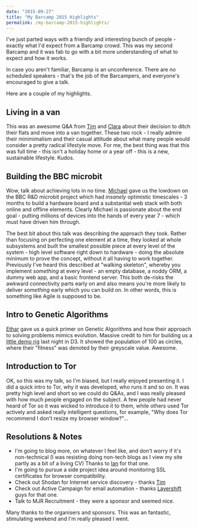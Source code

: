 ```yaml
---
date: "2015-09-27"
title: "My Barcamp 2015 Highlights"
permalink: /my-barcamp-2015-highlights/
---
```


I've just parted ways with a friendly and interesting bunch of people - exactly
what I'd expect from a Barcamp crowd. This was my second Barcamp and it was fab
to go with a bit more understanding of what to expect and how it works.

In case you aren't familiar, Barcamp is an unconference. There are no scheduled speakers - that's the job of the Barcampers, and everyone's encouraged to give a talk.

Here are a couple of my highlights.

## Living in a van

This was an awesome Q&A from [Tim](https://twitter.com/tdobson) and [Clara](https://twitter.com/czmj2) about their decision to ditch their flats and move into a van together. These two rock - I really admire their minimimalism and their casual attitude about what many people would consider a pretty radical lifestyle move. For me, the best thing was that this was full time - this isn't a holiday home or a year off - this is a new, sustainable lifestyle. Kudos.


## Building the BBC microbit

Wow, talk about achieving lots in no time. [Michael](https://twitter.com/spark_rd) gave us the lowdown on the BBC R&D microbit project which had *insanely* optimistic timescales - 3 months to build a hardware board and a substantial web stack with both online and offline elements. Clearly Michael is passionate about the end goal - putting millions of devices into the hands of every year 7 - which must have driven him through.

The best bit about this talk was describing the approach they took. Rather than focusing on perfecting one element at a time, they looked at whole subsystems and built the smallest possible piece at every level of the system - high level software right down to hardware - doing the absolute minimum to prove the concept, without it all having to work together. Previously I've heard this described at "walking skeleton", whereby you implement *something* at every level - an empty database, a noddy ORM, a dummy web app, and a basic frontend server. This both de-risks the awkward connectivity parts early on and also means you're more likely to deliver *something* early which you can build on. In other words, this is something like Agile is supposed to be.

## Intro to Genetic Algorithms

[Ethar](https://twitter.com/etharuk) gave us a quick primer on Genetic Algorithms and how their approach to solving problems mimics evolution. Massive credit to him for building us a [little demo rig](https://jsbin.com/dapocegohi/edit?html,js,output) last night in D3. It showed the population of 100 as circles, where their "fitness" was denoted by their greyscale value. Awesome.

## Introduction to Tor

OK, so this was my talk, so I'm biased, but I really enjoyed presenting it. I did a quick intro to Tor, why it was developed, who runs it and so on. It was pretty high level and short so we could do Q&As, and I was really pleased with how much people engaged on the subject. A few people had never heard of Tor so it was wicked to introduce it to them, while others used Tor actively and asked really intelligent questions, for example, "Why does Tor recommend I don't resize my browser window?"...

## Resolutions & Notes

- I'm going to blog more, on whatever I feel like, and don't worry if it's non-technical (I was resisting doing non-tech blogs as I view my site partly as a bit of a living CV) Thanks to [Ian](https://twitter.com/cubicgarden) for that one.
- I'm going to pursue a side project idea around monitoring SSL certificates for browser compatibility.
- Check out Shodan for Internet service discovery - thanks [Tim](https://twitter.com/TimJDFletcher)
- Check out Active Campaign for email automation - thanks [Layershift](https://twitter.com/Layershift) guys for that one.
- Talk to MJR Recruitment - they were a sponsor and seemed nice.


Many thanks to the organisers and sponsors. This was an fantastic, stimulating weekend and I'm really pleased I went.
